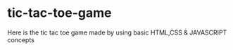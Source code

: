 # tic-tac-toe-game
Here is the tic tac toe game made by using basic HTML,CSS &amp; JAVASCRIPT concepts
